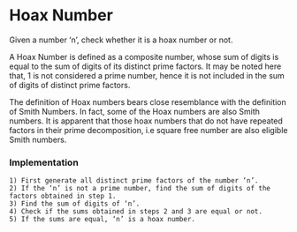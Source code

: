 # Hoax Number
Given a number ‘n’, check whether it is a hoax number or not. 

A Hoax Number is defined as a composite number, whose sum of digits is equal to the sum of digits of its distinct prime factors. It may be noted here that, 1 is not considered a prime number, hence it is not included in the sum of digits of distinct prime factors.

The definition of Hoax numbers bears close resemblance with the definition of Smith Numbers. In fact, some of the Hoax numbers are also Smith numbers. It is apparent that those hoax numbers that do not have repeated factors in their prime decomposition, i.e square free number are also eligible Smith numbers.

### Implementation 
```
1) First generate all distinct prime factors of the number ‘n’. 
2) If the ‘n’ is not a prime number, find the sum of digits of the factors obtained in step 1. 
3) Find the sum of digits of ‘n’. 
4) Check if the sums obtained in steps 2 and 3 are equal or not. 
5) If the sums are equal, ‘n’ is a hoax number. 
```